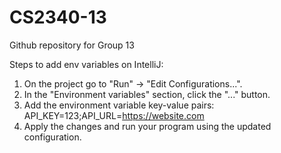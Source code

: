 # CS2340-13
Github repository for Group 13

Steps to add env variables on IntelliJ:
1. On the project go to "Run" -> "Edit Configurations...".
2. In the "Environment variables" section, click the "..." button.
3. Add the environment variable key-value pairs: API_KEY=123;API_URL=https://website.com
4. Apply the changes and run your program using the updated configuration.

